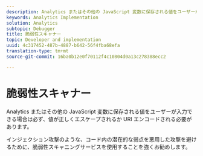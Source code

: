 ```yaml
---
description: Analytics またはその他の JavaScript 変数に保存される値をユーザーが入力できる場合は必ず、値が正しくエスケープされるか URI エンコードされる必要があります。
keywords: Analytics Implementation
solution: Analytics
subtopic: Debugger
title: 脆弱性スキャナー
topic: Developer and implementation
uuid: 4c317452-487b-4887-b642-56f4fba68efa
translation-type: tm+mt
source-git-commit: 16ba0b12e0f70112f4c10804d0a13c278388ecc2

---
```



# 脆弱性スキャナー

Analytics またはその他の JavaScript 変数に保存される値をユーザーが入力できる場合は必ず、値が正しくエスケープされるか URI エンコードされる必要があります。

インジェクション攻撃のような、コード内の潜在的な弱点を悪用した攻撃を避けるために、脆弱性スキャニングサービスを使用することを強くお勧めします。

